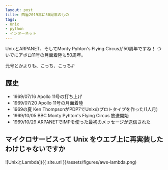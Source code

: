 ```yaml
---
layout: post
title: 西暦2019年に50周年のもの
tags:
- Unix
- python
- インターネット
---
```


UnixとARPANET、そしてMonty Pyhton's Flying Circusが50周年ですね！
ついでにアポロ11号の月面着陸も50周年。

元号とかよりも、こっち、こっち♪


## 歴史

- 1969/07/16 Apollo 11号の打ち上げ
- 1969/07/20 Apollo 11号の月面着陸
- 1969の夏   Ken ThompsonがPDP7でUnixのプロトタイプを作った(1人月)
- 1969/10/05 BBC Monty Pyhton's Flying Circus 放送開始
- 1969/10/29 ARPANETでIMPを使った最初のメッセージが送信された


## マイクロサービスって Unix をウエブ上に再実装したわけじゃないですか

![UnixとLambda]({{ site.url }}/assets/figures/aws-lambda.png)
